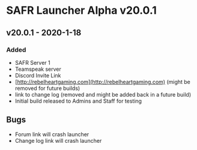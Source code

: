 # SAFR Launcher Alpha v20.0.1

## v20.0.1 - 2020-1-18

### Added

* SAFR Server 1
* Teamspeak server
* Discord Invite Link
* [http://rebelheartgaming.com](http://rebelheartgaming.com) \(might be removed for future builds\)
* link to change log \(removed and might be added back in a future build\)
* Initial build released to Admins and Staff for testing

## Bugs

* Forum link will crash launcher
* Change log link will crash launcher


